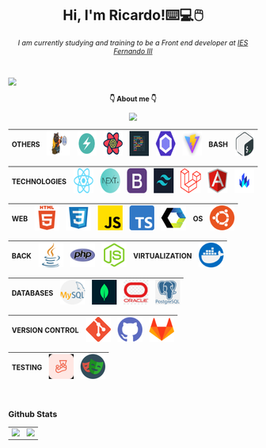 <div align="center">

<h1 aling="center"> Hi, I'm Ricardo!⌨️💻🖱️ </h1>

<p> <em> I am currently studying and training to be a Front end developer at <a href="https://web.iesfernandoiii.es/">IES Fernando III </a> </em> </p>

<br>

  <p  text-align= "center" style="display:flex">
  
  <a href="https://www.linkedin.com/in/ricardo-rodríguez/">
    <img src="https://img.shields.io/badge/LinkedIn-0077B5?style=for-the-badge&logo=linkedin&logoColor=white">    
  </a> 
  
  <strong> 👇 About me 👇  </strong>

  <a href="mailto:ricardo.rodriguez@fernando3martos.com">
    <img src="https://img.shields.io/badge/Gmail-D14836?style=for-the-badge&logo=gmail&logoColor=white">    
  </a>

 </p>

<div>

| OTHERS | <img width="60px" height="50px" src="/images/zustad.png"/> | <img width="50px" height="50px" src="/images/chakra-ui.png"/> | <img width="50px" height="50px" src="/images/reactquery.svg"/> | <img width="50px" height="50px" src="/images/prettier.png"/> | <img width="50px" height="50px" src="/images/ESLint.png"/> | <img width="50px" height="50px" src="/images/vite.jpeg"/> | BASH | <img width="50px" height="50px" src="/images/bash.png"/> |
| :----: | :--------------------------------------------------------: | :-----------------------------------------------------------: | :------------------------------------------------------------: | ------------------------------------------------------------ | ---------------------------------------------------------- | --------------------------------------------------------- | ---- | -------------------------------------------------------- |

</div>

 <div>

| TECHNOLOGIES | <img width="50px" height="50px" src="/images/react.png"/> | <img width="50px" height="50px" src="/images/next.png"/> | <img width="50px" height="50px" src="/images/boostrap.png"/> | <img width="50px" height="50px" src ="/images/TW.png"/> | <img width="50px" height="50px" src="/images/laravel.svg"/> | <img width="50px" height="50px" src="/images/angular.svg"/> | <img width="50px" height="50px" src="/images/lit.png"/> |
| :----------: | :-------------------------------------------------------: | :------------------------------------------------------: | :----------------------------------------------------------: | ------------------------------------------------------- | ----------------------------------------------------------- | ----------------------------------------------------------- | ------------------------------------------------------- |

</div>

<div>

| WEB | <img width="50px" height="50px" src="/images/html5.png"/> | <img width="50px" height="50px" src="/images/css3.png"/> | <img width="50px" height="50px" src="/images/JS.png"/> | <img width="50px" height="50px" src="/images/TS.png"/> | <img width="50px" height="50px" src="/images/webc.png"/> | OS  | <img width="50px" height="50px" src="/images/ubuntu.png"/> |
| :-: | :-------------------------------------------------------: | :------------------------------------------------------: | :----------------------------------------------------: | :----------------------------------------------------: | :------------------------------------------------------: | --- | ---------------------------------------------------------- |

</div>

<div>

| BACK | <img width="50px" height="50px" src="/images/java.png"/> | <img width="50px" height="50px" src="/images/php.png"/> | <img width="50px" height="50px"  src="/images/nodeJS.webp"/> | VIRTUALIZATION | <img width="50px" height="50px" src="/images/docker.png" /> |
| :--: | :------------------------------------------------------: | :-----------------------------------------------------: | :----------------------------------------------------------: | :------------: | :---------------------------------------------------------: |

</div>

<div>

| DATABASES | <img width="50px" height="50px" src="/images/mySQL.png"/> | <img width="50px" height="50px" src="/images/mongo.png"/> | <img width="50px" height="50px" src="/images/oracle.png"/> | <img width="50px" height="50px" src="/images/postgresql.png"/> |
| :-------: | :-------------------------------------------------------: | :-------------------------------------------------------: | :--------------------------------------------------------: | -------------------------------------------------------------- |

</div>

<div>

| VERSION CONTROL | <img width="50px" height="50px" src="/images/git.png"/> | <img width="50px" height="50px" src="/images/github.png"/> | <img width="50px" height="50px" src="/images/gitlab.png"/> |
| :-------------: | :-----------------------------------------------------: | :--------------------------------------------------------: | :--------------------------------------------------------: |

</div>

<div>

| TESTING | <img width="50px" height="50px" src="/images/jest.jpeg"/> | <img width="50px" height="50px" src="/images/playwright.png"/> |
| :-----: | :-------------------------------------------------------: | -------------------------------------------------------------- |

</div>

</div>

   <br> 
   
   
  
### Github Stats

<table>
  <tr>
    <td valign="top"><img src="https://github-readme-stats.vercel.app/api/top-langs/?username=RicardoD4W&theme=radical&card_width=450em)](https://github.com/RicardoD4W/RicardoD4W/github-readme-stats"/></td>
    <td valign="top"><img height="180em" src="https://github-readme-stats.vercel.app/api?username=RicardoD4W&show_icons=true&hide_border=true&&count_private=true&include_all_commits=true&theme=radical&hide_stars=false" /></td>
  </tr>
</table>

 <br>
